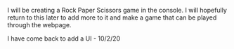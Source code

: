 I will be creating a Rock Paper Scissors game in the console. I will hopefully return to this later to add more to it and make a game that can be played through the webpage.

I have come back to add a UI - 10/2/20